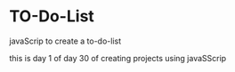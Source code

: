 # TO-Do-List
javaScrip to create a to-do-list

this is day 1 of day 30 of creating projects using javaSScrip
